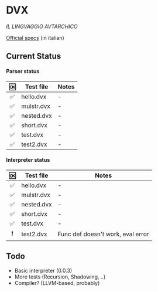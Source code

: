 # DVX
*IL LINGVAGGIO AVTARCHICO*

[Official specs](https://docs.google.com/document/d/1bEthVgMkEh19b75PKIgeyw4iFHJ7ZS6lVh7fNSCW_SY/edit?usp=sharing) (in italian)

## Current Status

#### Parser status

| :ok:                     | Test file   | Notes                               |
|:------------------------:|-------------|-------------------------------------|
| :white_check_mark:       | hello.dvx   | -                                   |
| :white_check_mark:       | mulstr.dvx  | -                                   |
| :white_check_mark:       | nested.dvx  | -                                   |
| :white_check_mark:       | short.dvx   | -                                   |
| :white_check_mark:       | test.dvx    | -                                   |
| :white_check_mark:       | test2.dvx   | -                                   |

#### Interpreter status

| :ok:                     | Test file   | Notes                               |
|:------------------------:|-------------|-------------------------------------|
| :white_check_mark:       | hello.dvx   | -                                   |
| :white_check_mark:       | mulstr.dvx  | -                                   |
| :white_check_mark:       | nested.dvx  | -                                   |
| :white_check_mark:       | short.dvx   | -                                   |
| :white_check_mark:       | test.dvx    | -                                   |
| :heavy_exclamation_mark: | test2.dvx   | Func def doesn't work, eval error   |

## Todo

- Basic interpreter (0.0.3)
- More tests (Recursion, Shadowing, ..)
- Compiler? (LLVM-based, probably)

